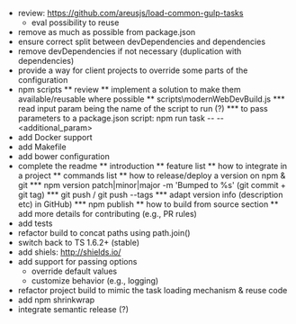 * review: https://github.com/areusjs/load-common-gulp-tasks
  * eval possibility to reuse
* remove as much as possible from package.json
* ensure correct split between devDependencies and dependencies
* remove devDependencies if not necessary (duplication with dependencies)
* provide a way for client projects to override some parts of the configuration
* npm scripts
** review
** implement a solution to make them available/reusable where possible
** scripts\modernWebDevBuild.js
*** read input param being the name of the script to run (?)
*** to pass parameters to a package.json script: npm run task -- --<additional_param>
* add Docker support
* add Makefile
* add bower configuration
* complete the readme
** introduction
** feature list
** how to integrate in a project
** commands list
** how to release/deploy a version on npm & git
*** npm version patch|minor|major -m 'Bumped to %s' (git commit + git tag)
*** git push / git push --tags
*** adapt version info (description etc) in GitHub)
*** npm publish
** how to build from source section
** add more details for contributing (e.g., PR rules)
* add tests
* refactor build to concat paths using  path.join()
* switch back to TS 1.6.2+ (stable)
* add shiels: http://shields.io/
* add support for passing options
  * override default values
  * customize behavior (e.g., logging)
* refactor project build to mimic the task loading mechanism & reuse code
* add npm shrinkwrap
* integrate semantic release (?)
